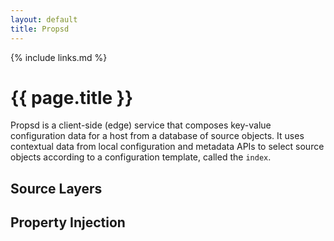 ```yaml
---
layout: default
title: Propsd
---
```

{% include links.md %}
# {{ page.title }}

Propsd is a client-side (edge) service that composes key-value configuration data for a host from a database of source objects. It uses contextual data from local configuration and metadata APIs to select source objects according to a configuration template, called the `index`.

## Source Layers



## Property Injection
